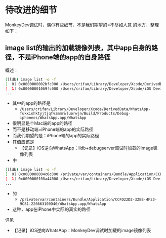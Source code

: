 # 待改进的细节

MonkeyDev调试时，偶尔有些细节，不是我们期望的=不尽如人意 的地方，整理如下：

## image list的输出的加载镜像列表，其中app自身的路径，不是iPhone端的app的自身路径

概述：

```bash
(lldb) image list -o -f
[  0] 0x0000000002bfc000 /Users/crifan/Library/Developer/Xcode/DerivedData/WhatsApp-fukxiohktyjtjqfvzmmrwluorwjn/Build/Products/Debug-iphoneos/WhatsApp.app/WhatsApp
[  1] 0x00000001069fc000 /Users/crifan/Library/Developer/Xcode/iOS DeviceSupport/13.3.1 (17D50)/Symbols/usr/lib/dyld
...
```

* 其中的app的路径是
  * `/Users/crifan/Library/Developer/Xcode/DerivedData/WhatsApp-fukxiohktyjtjqfvzmmrwluorwjn/Build/Products/Debug-iphoneos/WhatsApp.app/WhatsApp`
* 很明显是个Mac端的app的路径
* 而不是移动端=iPhone端的app的实际路径
* 而我们期望的是：iPhone端的app的实际路径
* 其值应该是
  * 【记录】iOS逆向WhatsApp：lldb+debugserver调试时加载的image镜像列表
* 中
```bash
(lldb) image list -o -f
[  0] 0x0000000004c6c000 /private/var/containers/Bundle/Application/CCFD22D2-32EE-4F23-9C81-226663100D40/WhatsApp.app/WhatsApp(0x0000000104c6c000)
[  1] 0x0000000108a44000 /Users/crifan/Library/Developer/Xcode/iOS DeviceSupport/13.3.1 (17D50)/Symbols/usr/lib/dyld
...
```
* 的
  * `/private/var/containers/Bundle/Application/CCFD22D2-32EE-4F23-9C81-226663100D40/WhatsApp.app/WhatsApp`
* 这种，app在iPhone中实际的真实的路径

详见

* 【记录】iOS逆向WhatsApp：MonkeyDev调试时加载的image镜像列表

